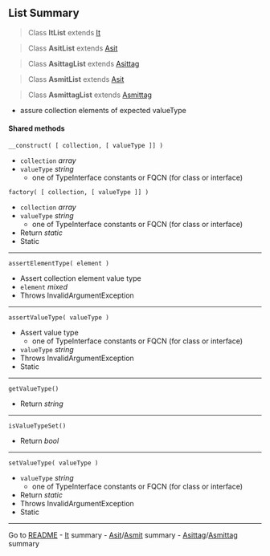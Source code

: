 [comment]: # (This file is part of Asit, manages array collections. Copyright 2020 Kjell-Inge Gustafsson, kigkonsult, All rights reserved, licence LGPL 3.0)
## List Summary

> Class **ItList** extends [It]

> Class **AsitList** extends [Asit]

> Class **AsittagList** extends [Asittag]

> Class **AsmitList** extends [Asit]

> Class **AsmittagList** extends [Asmittag]

* assure collection elements of expected valueType 

#### Shared methods

```__construct( [ collection, [ valueType ]] )```
* ```collection``` _array_
* ```valueType``` _string_
  * one of TypeInterface constants or FQCN (for class or interface)


```factory( [ collection, [ valueType ]] )```
* ```collection``` _array_
* ```valueType``` _string_
  * one of TypeInterface constants or FQCN (for class or interface)
* Return _static_
* Static

----

```assertElementType( element )```
* Assert collection element value type
* ```element``` _mixed_
* Throws InvalidArgumentException

---

```assertValueType( valueType )```
* Assert value type
  * one of TypeInterface constants or FQCN (for class or interface)
* ```valueType``` _string_
* Throws InvalidArgumentException
* Static

---

```getValueType()```
* Return _string_

---

```isValueTypeSet()```

* Return _bool_

---

```setValueType( valueType )```
* ```valueType``` _string_
  * one of TypeInterface constants or FQCN (for class or interface)
* Return _static_
* Throws InvalidArgumentException
* Static

---
Go to [README] - [It] summary - [Asit]/[Asmit] summary - [Asittag]/[Asmittag] summary 

[Asit]:AsitSummary.md
[Asmit]:AsitSummary.md
[Asittag]:AsittagSummary.md
[Asmittag]:AsittagSummary.md
[It]:ItSummary.md
[README]:../README.md
